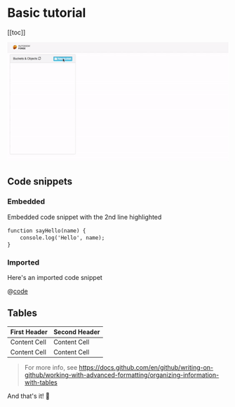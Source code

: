 # Basic tutorial

[[toc]]

![Demo Preview](/media/basic-preview.gif)

## Code snippets

### Embedded

Embedded code snippet with the 2nd line highlighted

```js{2}
function sayHello(name) {
    console.log('Hello', name);
}
```

### Imported

Here's an imported code snippet

@[code](@snippets/basic/app.js)

## Tables

| First Header  | Second Header |
| ------------- | ------------- |
| Content Cell  | Content Cell  |
| Content Cell  | Content Cell  |

> For more info, see https://docs.github.com/en/github/writing-on-github/working-with-advanced-formatting/organizing-information-with-tables

And that's it! :tada:
